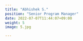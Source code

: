 ```yaml
---
title: "Abhishek S."
position: "Senior Program Manager"
date: 2022-07-07T11:44:07+09:00
weight: 5
image: 5.jpg

---
```


